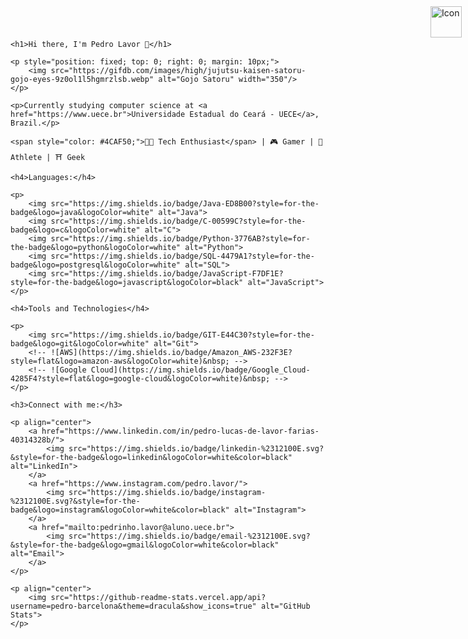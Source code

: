 <!DOCTYPE html>
<html lang="en">
<head>
    <meta charset="UTF-8">
    <meta name="viewport" content="width=device-width, initial-scale=1.0">
    <title>Pedro Lavor's Profile</title>
    <style>
        #top-right-icon {
            position: fixed;
            top: 10px; /* Adjust as needed */
            right: 10px; /* Adjust as needed */
            width: 50px; /* Adjust size as needed */
            height: auto; /* Maintain aspect ratio */
        }
    </style>
</head>
<body>
    <p style="position: fixed; top: 0; right: 0; margin: 10px;">
        <img src="https://i.pinimg.com/originals/40/14/02/4014020e00ed21c874cc6eb6949927bd.gif" alt="Icon" id="top-right-icon">
    </p>

    <h1>Hi there, I'm Pedro Lavor 👋</h1>

    <p style="position: fixed; top: 0; right: 0; margin: 10px;">
        <img src="https://gifdb.com/images/high/jujutsu-kaisen-satoru-gojo-eyes-9z0ol1l5hgmrzlsb.webp" alt="Gojo Satoru" width="350"/>
    </p>

    <p>Currently studying computer science at <a href="https://www.uece.br">Universidade Estadual do Ceará - UECE</a>, Brazil.</p>

    <span style="color: #4CAF50;">👨‍💻 Tech Enthusiast</span> | 🎮 Gamer | 🥊 Athlete | ⛩️ Geek

    <h4>Languages:</h4>

    <p>
        <img src="https://img.shields.io/badge/Java-ED8B00?style=for-the-badge&logo=java&logoColor=white" alt="Java">
        <img src="https://img.shields.io/badge/C-00599C?style=for-the-badge&logo=c&logoColor=white" alt="C">
        <img src="https://img.shields.io/badge/Python-3776AB?style=for-the-badge&logo=python&logoColor=white" alt="Python">
        <img src="https://img.shields.io/badge/SQL-4479A1?style=for-the-badge&logo=postgresql&logoColor=white" alt="SQL">
        <img src="https://img.shields.io/badge/JavaScript-F7DF1E?style=for-the-badge&logo=javascript&logoColor=black" alt="JavaScript">
    </p>

    <h4>Tools and Technologies</h4>

    <p>
        <img src="https://img.shields.io/badge/GIT-E44C30?style=for-the-badge&logo=git&logoColor=white" alt="Git">
        <!-- ![AWS](https://img.shields.io/badge/Amazon_AWS-232F3E?style=flat&logo=amazon-aws&logoColor=white)&nbsp; -->
        <!-- ![Google Cloud](https://img.shields.io/badge/Google_Cloud-4285F4?style=flat&logo=google-cloud&logoColor=white)&nbsp; -->
    </p>

    <h3>Connect with me:</h3>

    <p align="center">
        <a href="https://www.linkedin.com/in/pedro-lucas-de-lavor-farias-40314328b/">
            <img src="https://img.shields.io/badge/linkedin-%2312100E.svg?&style=for-the-badge&logo=linkedin&logoColor=white&color=black" alt="LinkedIn">
        </a>
        <a href="https://www.instagram.com/pedro.lavor/">
            <img src="https://img.shields.io/badge/instagram-%2312100E.svg?&style=for-the-badge&logo=instagram&logoColor=white&color=black" alt="Instagram">
        </a>
        <a href="mailto:pedrinho.lavor@aluno.uece.br">
            <img src="https://img.shields.io/badge/email-%2312100E.svg?&style=for-the-badge&logo=gmail&logoColor=white&color=black" alt="Email">
        </a>
    </p>

    <p align="center">
        <img src="https://github-readme-stats.vercel.app/api?username=pedro-barcelona&theme=dracula&show_icons=true" alt="GitHub Stats">
    </p>
</body>
</html>
